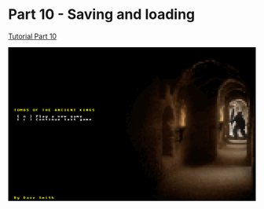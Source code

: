 # Part 10 - Saving and loading

[Tutorial Part 10](http://rogueliketutorials.com/tutorials/tcod/v2/part-10/)

![Part 10 - Saving and loading](roguelike_part10.gif "Part 10 - Saving and loading")
